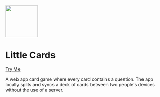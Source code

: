 <img src="https://user-images.githubusercontent.com/87709993/203667301-61152309-2c92-42ea-9bfb-3b2435898ca1.png" width="100px"/> 

# Little Cards
[Try Me](https://irtizaaah.github.io/little-cards/)

A web app card game where every card contains a question. The app locally splits and syncs a deck of cards between two people's devices without the use of a server.
